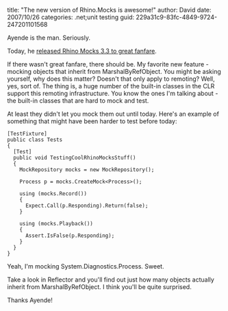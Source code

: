 
title: "The new version of Rhino.Mocks is awesome!"
author: David
date: 2007/10/26
categories: .net;unit testing
guid: 229a31c9-83fc-4849-9724-247201101568

Ayende is the man. Seriously. 

Today, he [released Rhino Mocks 3.3 to great fanfare](http://ayende.com/Blog/archive/2007/10/26/Rhino-Mocks-3.3.aspx). 

If there wasn't great fanfare, there should be. My favorite new feature - mocking objects that inherit from MarshalByRefObject. You might be asking yourself, why does this matter? Doesn't that only apply to remoting? Well, yes, sort of. The thing is, a huge number of the built-in classes in the CLR support this remoting infrastructure. You know the ones I'm talking about - the built-in classes that are hard to mock and test. 

At least they didn't let you mock them out until today. Here's an example of something that might have been harder to test before today:

    [TestFixture]
    public class Tests
    {
      [Test]
      public void TestingCoolRhinoMocksStuff()
      {
        MockRepository mocks = new MockRepository();

        Process p = mocks.CreateMock<Process>();

        using (mocks.Record())
        {
          Expect.Call(p.Responding).Return(false);
        }

        using (mocks.Playback())
        {
          Assert.IsFalse(p.Responding);
        }
      }
    }

Yeah, I'm mocking System.Diagnostics.Process. Sweet. 

Take a look in Reflector and you'll find out just how many objects actually inherit from MarshalByRefObject. I think you'll be quite surprised. 

Thanks Ayende!


